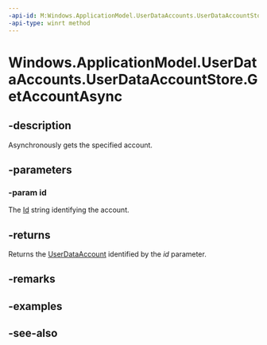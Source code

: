 ```yaml
---
-api-id: M:Windows.ApplicationModel.UserDataAccounts.UserDataAccountStore.GetAccountAsync(System.String)
-api-type: winrt method
---
```


<!-- Method syntax
public Windows.Foundation.IAsyncOperation<Windows.ApplicationModel.UserDataAccounts.UserDataAccount> GetAccountAsync(System.String id)
-->

# Windows.ApplicationModel.UserDataAccounts.UserDataAccountStore.GetAccountAsync

## -description
Asynchronously gets the specified account.

## -parameters
### -param id
The [Id](userdataaccount_id.md) string identifying the account.

## -returns
Returns the [UserDataAccount](userdataaccount.md) identified by the *id* parameter.

## -remarks

## -examples

## -see-also
